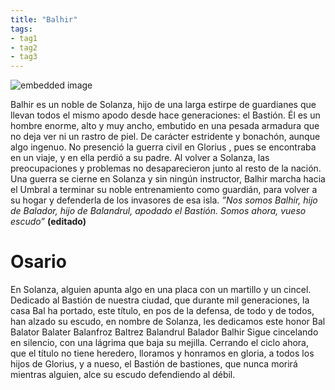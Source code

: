 ```yaml
---
title: "Balhir"
tags:
- tag1
- tag2
- tag3
---
```


![embedded image](https://assets.legendkeeper.com/00cbd631-debc-457f-b65a-00af7ea04f70.jpg "Attachment")

Balhir es un noble de Solanza, hijo de una larga estirpe de guardianes que llevan todos el mismo apodo desde hace generaciones: el Bastión. Él es un hombre enorme, alto y muy ancho, embutido en una pesada armadura que no deja ver ni un rastro de piel. De carácter estridente y bonachón, aunque algo ingenuo. No presenció la guerra civil en Glorius , pues se encontraba en un viaje, y en ella perdió a su padre. Al volver a Solanza, las preocupaciones y problemas no desaparecieron junto al resto de la nación. Una guerra se cierne en Solanza y sin ningún instructor, Balhir marcha hacia el Umbral a terminar su noble entrenamiento como guardián, para volver a su hogar y defenderla de los invasores de esa isla. _”Nos somos Balhir, hijo de Balador, hijo de Balandrul, apodado el Bastión. Somos ahora, vueso escudo”_ **(editado)**

# Osario

En Solanza, alguien apunta algo en una placa con un martillo y un cincel. Dedicado al Bastión de nuestra ciudad, que durante mil generaciones, la casa Bal ha portado, este título, en pos de la defensa, de todo y de todos, han alzado su escudo, en nombre de Solanza, les dedicamos este honor Bal Balator Balater Balanfroz Baltrez Balandrul Balador Balhir Sigue cincelando en silencio, con una lágrima que baja su mejilla. Cerrando el ciclo ahora, que el título no tiene heredero, lloramos y honramos en gloria, a todos los hijos de Glorius, y a nueso, el Bastión de bastiones, que nunca morirá mientras alguien, alce su escudo defendiendo al débil.
